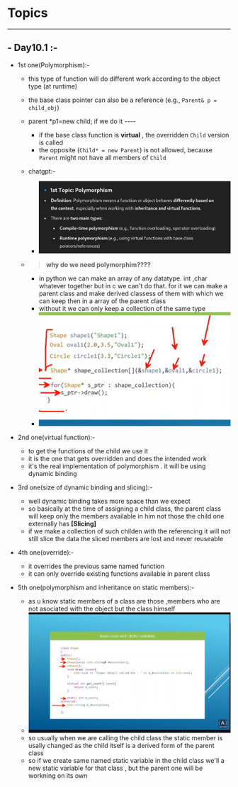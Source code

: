 # Topics

---

## - Day10.1 :-

- 1st one(Polymorphism):-

  - this type of function will do different work according to the object type (at runtime)
  - the base class pointer can also be a reference (e.g., `Parent& p = child_obj`)
  - parent \*p1=new child; if we do it ----

    - if the base class function is **virtual** , the overridden `Child` version is called
    - the opposite (`Child* = new Parent`) is not allowed, because `Parent` might not have all members of `Child`
  - chatgpt:-

    - ![1748928706400](image/readme/1748928706400.png)
  - > **why do we need polymorphim????**
    >

    - in python we can make an array of any datatype. int ,char whatever together but in c we can't do that. for it we can make a parent class and make derived classess of them with which we can keep then in a array of the parent class
    - without it we can only keep a collection of the same type
    - ![1748935166275](image/readme/1748935166275.png)
- 2nd one(virtual function):-

  - to get the functions of the child we use it
  - it is the one that gets overridden and does the intended work
  - it's the real implementation of polymorphism . it will be using dynamic binding
- 3rd one(size of dynamic binding and slicing):-

  - well dynamic binding takes more space than we expect
  - so basically at the time of assigning a child class, the parent class will keep only the members available in him not those the child one externally has **[Slicing]**
  - if we make a collection of such childen with the referencing it will not still slice the data the sliced members are lost and never reuseable
- 4th one(override):-

  - it overrides the previous same named function
  - it can only override existing functions available in parent class
- 5th one(polymorphism and inheritance on static members):-

  - as u know static members of a class are those ,members who are not asociated with the object but the class himself
  - ![1748953636415](image/readme/1748953636415.png)
  - so usually when we are calling the child class the static member is usally changed as the child itself is a derived form of the parent class
  - so if we create same named static variable in the child class we'll a new static variable for that class , but the parent one will be workning on its own
